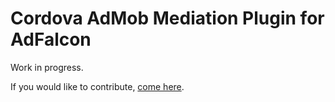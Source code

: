 # Cordova AdMob Mediation Plugin for AdFalcon

Work in progress.

If you would like to contribute, [come here](https://github.com/rehy/cordova-admob-mediation).
